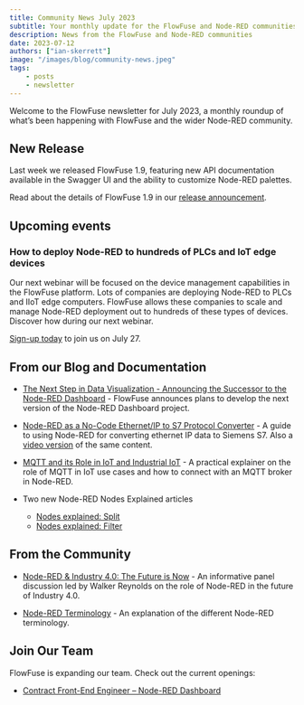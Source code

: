 ```yaml
---
title: Community News July 2023
subtitle: Your monthly update for the FlowFuse and Node-RED communities
description: News from the FlowFuse and Node-RED communities
date: 2023-07-12
authors: ["ian-skerrett"]
image: "/images/blog/community-news.jpeg"
tags:
    - posts
    - newsletter
---
```


Welcome to the FlowFuse newsletter for July 2023, a monthly roundup of what’s been happening with FlowFuse and the wider Node-RED community. 

<!--more-->

## New Release

Last week we released FlowFuse 1.9, featuring new API documentation available in the Swagger UI and the ability to customize Node-RED palettes. 

 Read about the details of FlowFuse 1.9 in our [release announcement](/blog/2023/07/flowforge-1-9-release/). 

## Upcoming events

### How to deploy Node-RED to hundreds of PLCs and IoT edge devices

Our next webinar will be focused on the device management capabilities in the FlowFuse platform. Lots of companies are deploying Node-RED to PLCs and IIoT edge computers. FlowFuse allows these companies to scale and manage Node-RED deployment out to hundreds of these types of devices. Discover how during our next webinar.

[Sign-up today](/webinars/2023/flowforge-device-management/) to join us on July 27. 


## From our Blog and Documentation

- [The Next Step in Data Visualization - Announcing the Successor to the Node-RED Dashboard](/blog/2023/06/dashboard-announcement/) - FlowFuse announces plans to develop the next version of the Node-RED Dashboard project.

- [Node-RED as a No-Code Ethernet/IP to S7 Protocol Converter](/blog/2023/06/node-red-as-a-no-code-ethernet_ip-to-s7-protocol-converter/) - A guide to using Node-RED for converting ethernet IP data to Siemens S7.  Also a [video version](https://youtu.be/dteXgcBXUnk) of the same content. 

- [MQTT and its Role in IoT and Industrial IoT](/node-red/protocol/mqtt/) - A practical explainer on the role of MQTT in IoT use cases and how to connect with an MQTT broker in Node-RED.

- Two new Node-RED Nodes Explained articles
    - [Nodes explained: Split](/node-red/core-nodes/split/)
    - [Nodes explained: Filter](/node-red/core-nodes/rbe/)

## From the Community

- [Node-RED & Industry 4.0: The Future is Now](https://youtu.be/1GKkXJOQMhU) - An informative panel discussion led by Walker Reynolds on the role of Node-RED in the future of Industry 4.0.

- [Node-RED Terminology](http://blog.openmindmap.org/blog/node-red-terminology) - An explanation of the different Node-RED terminology.



## Join Our Team
FlowFuse is expanding our team. Check out the current openings:

- [Contract Front-End Engineer – Node-RED Dashboard](https://boards.greenhouse.io/flowfuse/jobs/4911532004)
